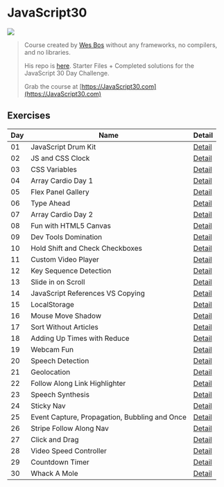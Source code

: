 # JavaScript30

![](https://javascript30.com/images/JS3-social-share.png)

> Course created by [Wes Bos](https://github.com/wesbos) without any frameworks, no compilers, and no libraries. 
>
> His repo is [here](https://github.com/wesbos/JavaScript30). Starter Files + Completed solutions for the JavaScript 30 Day Challenge.
>
> Grab the course at [https://JavaScript30.com](https://JavaScript30.com)

## Exercises

| Day | Name | Detail |
| --- | ---- | ------ |
| 01 | JavaScript Drum Kit | [Detail](https://github.com/erhanersoz/JavaScript30/tree/master/src/exercises/01%20-%20JavaScript%20Drum%20Kit) |
| 02 | JS and CSS Clock | [Detail](https://github.com/erhanersoz/JavaScript30/tree/master/src/exercises/02%20-%20JS%20and%20CSS%20Clock) |
| 03 | CSS Variables | [Detail](https://github.com/erhanersoz/JavaScript30/tree/master/src/exercises/03%20-%20CSS%20Variables) |
| 04 | Array Cardio Day 1 | [Detail](https://github.com/erhanersoz/JavaScript30/tree/master/src/exercises/04%20-%20Array%20Cardio%20Day%201) |
| 05 | Flex Panel Gallery | [Detail](https://github.com/erhanersoz/JavaScript30/tree/master/src/exercises/05%20-%20Flex%20Panel%20Gallery) |
| 06 | Type Ahead | [Detail](https://github.com/erhanersoz/JavaScript30/tree/master/src/exercises/06%20-%20Type%20Ahead) |
| 07 | Array Cardio Day 2 | [Detail](https://github.com/erhanersoz/JavaScript30/tree/master/src/exercises/07%20-%20Array%20Cardio%20Day%202) |
| 08 | Fun with HTML5 Canvas | [Detail](https://github.com/erhanersoz/JavaScript30/tree/master/src/exercises/08%20-%20Fun%20with%20HTML5%20Canvas) |
| 09 | Dev Tools Domination | [Detail](https://github.com/erhanersoz/JavaScript30/tree/master/src/exercises/09%20-%20Dev%20Tools%20Domination) |
| 10 | Hold Shift and Check Checkboxes | [Detail](https://github.com/erhanersoz/JavaScript30/tree/master/src/exercises/10%20-%20Hold%20Shift%20and%20Check%20Checkboxes) |
| 11 | Custom Video Player | [Detail](https://github.com/erhanersoz/JavaScript30/tree/master/src/exercises/11%20-%20Custom%20Video%20Player) |
| 12 | Key Sequence Detection | [Detail](https://github.com/erhanersoz/JavaScript30/tree/master/src/exercises/12%20-%20Key%20Sequence%20Detection) |
| 13 | Slide in on Scroll | [Detail](https://github.com/erhanersoz/JavaScript30/tree/master/src/exercises/13%20-%20Slide%20in%20on%20Scroll) |
| 14 | JavaScript References VS Copying | [Detail](https://github.com/erhanersoz/JavaScript30/tree/master/src/exercises/14%20-%20JavaScript%20References%20VS%20Copying) |
| 15 | LocalStorage | [Detail](https://github.com/erhanersoz/JavaScript30/tree/master/src/exercises/15%20-%20LocalStorage) |
| 16 | Mouse Move Shadow | [Detail](https://github.com/erhanersoz/JavaScript30/tree/master/src/exercises/16%20-%20Mouse%20Move%20Shadow) |
| 17 | Sort Without Articles | [Detail](https://github.com/erhanersoz/JavaScript30/tree/master/src/exercises/17%20-%20Sort%20Without%20Articles) |
| 18 | Adding Up Times with Reduce | [Detail](https://github.com/erhanersoz/JavaScript30/tree/master/src/exercises/18%20-%20Adding%20Up%20Times%20with%20Reduce) |
| 19 | Webcam Fun | [Detail](https://github.com/erhanersoz/JavaScript30/tree/master/src/exercises/19%20-%20Webcam%20Fun) |
| 20 | Speech Detection | [Detail](https://github.com/erhanersoz/JavaScript30/tree/master/src/exercises/20%20-%20Speech%20Detection) |
| 21 | Geolocation | [Detail](https://github.com/erhanersoz/JavaScript30/tree/master/src/exercises/21%20-%20Geolocation) |
| 22 | Follow Along Link Highlighter | [Detail](https://github.com/erhanersoz/JavaScript30/tree/master/src/exercises/22%20-%20Follow%20Along%20Link%20Highlighter) |
| 23 | Speech Synthesis | [Detail](https://github.com/erhanersoz/JavaScript30/tree/master/src/exercises/23%20-%20Speech%20Synthesis) |
| 24 | Sticky Nav | [Detail](https://github.com/erhanersoz/JavaScript30/tree/master/src/exercises/24%20-%20Sticky%20Nav) |
| 25 | Event Capture, Propagation, Bubbling and Once | [Detail](https://github.com/erhanersoz/JavaScript30/tree/master/src/exercises/25%20-%20Event%20Capture%2C%20Propagation%2C%20Bubbling%20and%20Once) | 
| 26 | Stripe Follow Along Nav | [Detail](https://github.com/erhanersoz/JavaScript30/tree/master/src/exercises/26%20-%20Stripe%20Follow%20Along%20Nav) |
| 27 | Click and Drag | [Detail](https://github.com/erhanersoz/JavaScript30/tree/master/src/exercises/27%20-%20Click%20and%20Drag) |
| 28 | Video Speed Controller | [Detail](https://github.com/erhanersoz/JavaScript30/tree/master/src/exercises/28%20-%20Video%20Speed%20Controller) |
| 29 | Countdown Timer | [Detail](https://github.com/erhanersoz/JavaScript30/tree/master/src/exercises/29%20-%20Countdown%20Timer) |
| 30 | Whack A Mole  | [Detail](https://github.com/erhanersoz/JavaScript30/tree/master/src/exercises/30%20-%20Whack%20A%20Mole) |
